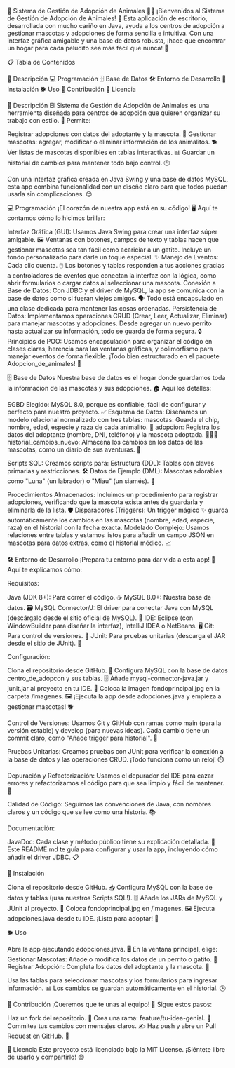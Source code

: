 🐾 Sistema de Gestión de Adopción de Animales 🐶🐱
¡Bienvenidos al Sistema de Gestión de Adopción de Animales! 🎉 Esta aplicación de escritorio, desarrollada con mucho cariño en Java, ayuda a los centros de adopción a gestionar mascotas y adopciones de forma sencilla e intuitiva. Con una interfaz gráfica amigable y una base de datos robusta, ¡hace que encontrar un hogar para cada peludito sea más fácil que nunca! 🏡

📋 Tabla de Contenidos

🌟 Descripción
💻 Programación
🗄️ Base de Datos
🛠️ Entorno de Desarrollo
🚀 Instalación
🐕 Uso
🤝 Contribución
📜 Licencia


🌟 Descripción
El Sistema de Gestión de Adopción de Animales es una herramienta diseñada para centros de adopción que quieren organizar su trabajo con estilo. 🐾 Permite:

Registrar adopciones con datos del adoptante y la mascota. 📝
Gestionar mascotas: agregar, modificar o eliminar información de los animalitos. 🐕
Ver listas de mascotas disponibles en tablas interactivas. 📊
Guardar un historial de cambios para mantener todo bajo control. 🕒

Con una interfaz gráfica creada en Java Swing y una base de datos MySQL, esta app combina funcionalidad con un diseño claro para que todos puedan usarla sin complicaciones. 😊

💻 Programación
¡El corazón de nuestra app está en su código! 🖥️ Aquí te contamos cómo lo hicimos brillar:

Interfaz Gráfica (GUI): Usamos Java Swing para crear una interfaz súper amigable. 🖼️ Ventanas con botones, campos de texto y tablas hacen que gestionar mascotas sea tan fácil como acariciar a un gatito. Incluye un fondo personalizado para darle un toque especial. ✨
Manejo de Eventos: Cada clic cuenta. 🖱️ Los botones y tablas responden a tus acciones gracias a controladores de eventos que conectan la interfaz con la lógica, como abrir formularios o cargar datos al seleccionar una mascota.
Conexión a Base de Datos: Con JDBC y el driver de MySQL, la app se comunica con la base de datos como si fueran viejos amigos. 🗣️ Todo está encapsulado en una clase dedicada para mantener las cosas ordenadas.
Persistencia de Datos: Implementamos operaciones CRUD (Crear, Leer, Actualizar, Eliminar) para manejar mascotas y adopciones. Desde agregar un nuevo perrito hasta actualizar su información, todo se guarda de forma segura. 🔒
Principios de POO: Usamos encapsulación para organizar el código en clases claras, herencia para las ventanas gráficas, y polimorfismo para manejar eventos de forma flexible. ¡Todo bien estructurado en el paquete Adopcion_de_animales! 🧩


🗄️ Base de Datos
Nuestra base de datos es el hogar donde guardamos toda la información de las mascotas y sus adopciones. 🏠 Aquí los detalles:

SGBD Elegido: MySQL 8.0, porque es confiable, fácil de configurar y perfecto para nuestro proyecto. ✅
Esquema de Datos: Diseñamos un modelo relacional normalizado con tres tablas:
mascotas: Guarda el chip, nombre, edad, especie y raza de cada animalito. 🐶
adopcion: Registra los datos del adoptante (nombre, DNI, teléfono) y la mascota adoptada. 👨‍👩‍👧
historial_cambios_nuevo: Almacena los cambios en los datos de las mascotas, como un diario de sus aventuras. 📖


Scripts SQL: Creamos scripts para:
Estructura (DDL): Tablas con claves primarias y restricciones. 🛠️
Datos de Ejemplo (DML): Mascotas adorables como "Luna" (un labrador) o "Miau" (un siamés). 🐾


Procedimientos Almacenados: Incluimos un procedimiento para registrar adopciones, verificando que la mascota exista antes de guardarla y eliminarla de la lista. 🛡️
Disparadores (Triggers): Un trigger mágico ✨ guarda automáticamente los cambios en las mascotas (nombre, edad, especie, raza) en el historial con la fecha exacta.
Modelado Complejo: Usamos relaciones entre tablas y estamos listos para añadir un campo JSON en mascotas para datos extras, como el historial médico. 📈


🛠️ Entorno de Desarrollo
¡Prepara tu entorno para dar vida a esta app! 🚧 Aquí te explicamos cómo:

Requisitos:

Java (JDK 8+): Para correr el código. ☕
MySQL 8.0+: Nuestra base de datos. 🗃️
MySQL Connector/J: El driver para conectar Java con MySQL (descárgalo desde el sitio oficial de MySQL). 🔗
IDE: Eclipse (con WindowBuilder para diseñar la interfaz), IntelliJ IDEA o NetBeans. 🖥️
Git: Para control de versiones. 🌳
JUnit: Para pruebas unitarias (descarga el JAR desde el sitio de JUnit). 🧪


Configuración:

Clona el repositorio desde GitHub. 📂
Configura MySQL con la base de datos centro_de_adopcon y sus tablas. 🗄️
Añade mysql-connector-java.jar y junit.jar al proyecto en tu IDE. 🔧
Coloca la imagen fondoprincipal.jpg en la carpeta /imagenes. 🖼️
¡Ejecuta la app desde adopciones.java y empieza a gestionar mascotas! 🐕


Control de Versiones: Usamos Git y GitHub con ramas como main (para la versión estable) y develop (para nuevas ideas). Cada cambio tiene un commit claro, como "Añade trigger para historial". 🌟

Pruebas Unitarias: Creamos pruebas con JUnit para verificar la conexión a la base de datos y las operaciones CRUD. ¡Todo funciona como un reloj! ⏱️

Depuración y Refactorización: Usamos el depurador del IDE para cazar errores y refactorizamos el código para que sea limpio y fácil de mantener. 🧹

Calidad de Código: Seguimos las convenciones de Java, con nombres claros y un código que se lee como una historia. 📚

Documentación:

JavaDoc: Cada clase y método público tiene su explicación detallada. 📖
Este README.md te guía para configurar y usar la app, incluyendo cómo añadir el driver JDBC. 📋




🚀 Instalación

Clona el repositorio desde GitHub. 📥
Configura MySQL con la base de datos y tablas (¡usa nuestros Scripts SQL!). 🗄️
Añade los JARs de MySQL y JUnit al proyecto. 🔗
Coloca fondoprincipal.jpg en /imagenes. 🖼️
Ejecuta adopciones.java desde tu IDE. ¡Listo para adoptar! 🐾


🐕 Uso

Abre la app ejecutando adopciones.java. 🖥️
En la ventana principal, elige:
Gestionar Mascotas: Añade o modifica los datos de un perrito o gatito. 🐶
Registrar Adopción: Completa los datos del adoptante y la mascota. 🏡


Usa las tablas para seleccionar mascotas y los formularios para ingresar información. 📊
Los cambios se guardan automáticamente en el historial. 🕒


🤝 Contribución
¡Queremos que te unas al equipo! 🙌 Sigue estos pasos:

Haz un fork del repositorio. 🍴
Crea una rama: feature/tu-idea-genial. 🌟
Commitea tus cambios con mensajes claros. ✍️
Haz push y abre un Pull Request en GitHub. 🚀


📜 Licencia
Este proyecto está licenciado bajo la MIT License. ¡Siéntete libre de usarlo y compartirlo! 😊
